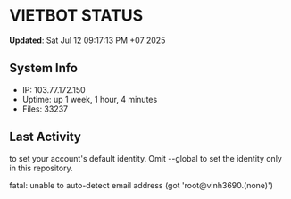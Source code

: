 # VIETBOT STATUS
**Updated**: Sat Jul 12 09:17:13 PM +07 2025

## System Info
- IP: 103.77.172.150
- Uptime: up 1 week, 1 hour, 4 minutes
- Files: 33237

## Last Activity

to set your account's default identity.
Omit --global to set the identity only in this repository.

fatal: unable to auto-detect email address (got 'root@vinh3690.(none)')
